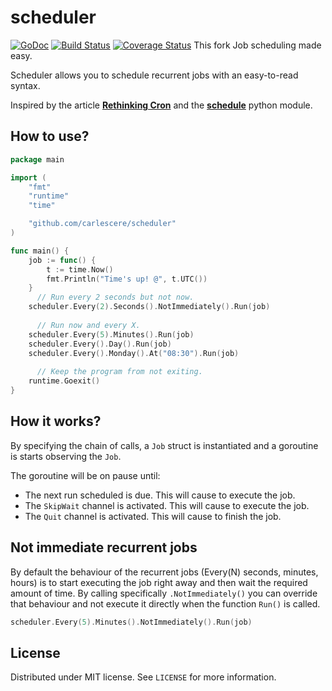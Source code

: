 # scheduler
[![GoDoc](https://godoc.org/github.com/carlescere/scheduler?status.svg)](https://godoc.org/github.com/carlescere/scheduler)
[![Build Status](https://travis-ci.org/carlescere/scheduler.svg?branch=master)](https://travis-ci.org/carlescere/scheduler)
[![Coverage Status](https://coveralls.io/repos/carlescere/scheduler/badge.svg?branch=master)](https://coveralls.io/r/carlescere/scheduler?branch=master)
This fork
Job scheduling made easy.

Scheduler allows you to schedule recurrent jobs with an easy-to-read syntax.

Inspired by the article **[Rethinking Cron](http://adam.heroku.com/past/2010/4/13/rethinking_cron/)** and the **[schedule](https://github.com/dbader/schedule)** python module.

## How to use?
```go
package main

import (
	"fmt"
	"runtime"
	"time"

	"github.com/carlescere/scheduler"
)

func main() {
	job := func() {
		t := time.Now()
		fmt.Println("Time's up! @", t.UTC())
	}
      // Run every 2 seconds but not now.
	scheduler.Every(2).Seconds().NotImmediately().Run(job)
      
      // Run now and every X.
	scheduler.Every(5).Minutes().Run(job)
	scheduler.Every().Day().Run(job)
	scheduler.Every().Monday().At("08:30").Run(job)
      
      // Keep the program from not exiting.
	runtime.Goexit()
}
```

## How it works?
By specifying the chain of calls, a `Job` struct is instantiated and a goroutine is starts observing the `Job`.

The goroutine will be on pause until:
* The next run scheduled is due. This will cause to execute the job.
* The `SkipWait` channel is activated. This will cause to execute the job.
* The `Quit` channel is activated. This will cause to finish the job.

## Not immediate recurrent jobs
By default the behaviour of the recurrent jobs (Every(N) seconds, minutes, hours) is to start executing the job right away and then wait the required amount of time. By calling specifically `.NotImmediately()` you can override that behaviour and not execute it directly when the function `Run()` is called.

```go
scheduler.Every(5).Minutes().NotImmediately().Run(job)
```

## License
Distributed under MIT license. See `LICENSE` for more information.

